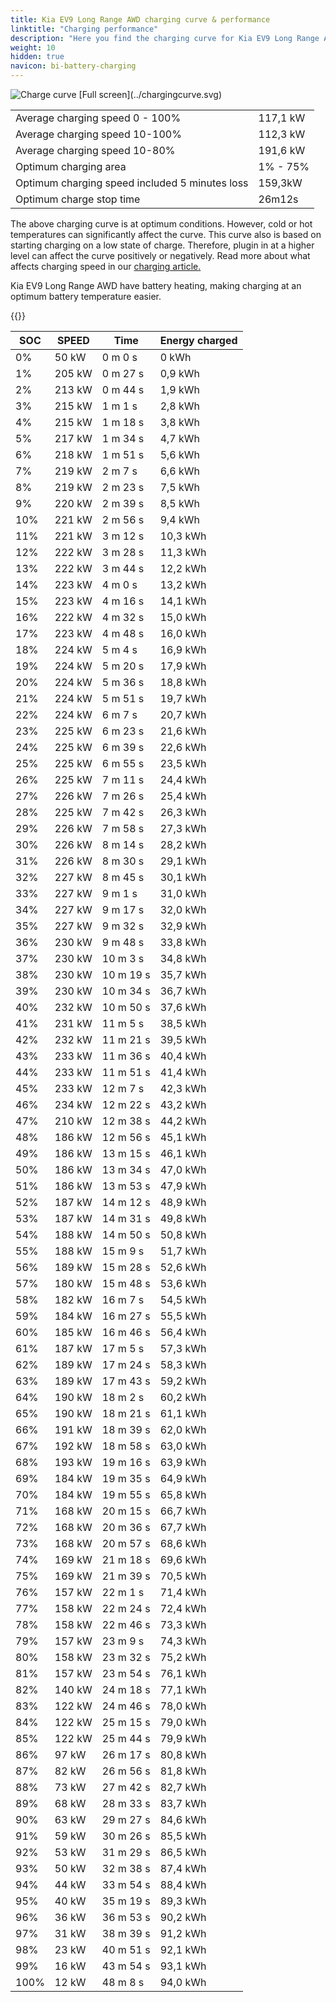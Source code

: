 ```yaml
---
title: Kia EV9 Long Range AWD charging curve & performance
linktitle: "Charging performance"
description: "Here you find the charging curve for Kia EV9 Long Range AWD. "
weight: 10
hidden: true
navicon: bi-battery-charging
---
```

<!-- markdownlint-disable MD033 -->
<img src="../chargingcurve.svg" alt="Charge curve" class="img-fluid">
[Full screen](../chargingcurve.svg)

<table class="table">
<tbody>
<tr>
<td>Average charging speed 0 - 100% </td><td>117,1 kW</td>
</tr>
<tr>
<td>Average charging speed 10-100% </td><td>112,3 kW</td>
</tr>
<tr>
<td>Average charging speed 10-80% </td><td>191,6 kW</td>
</tr>
<tr>
<td>Optimum charging area</td><td>1% - 75%</td>
</tr>
<tr>
</tr>
<td>Optimum charging speed included 5 minutes loss</td><td>159,3kW</td>
<tr>
<td>Optimum charge stop time </td><td>26m12s</td>
</tr>
</tbody>
</table>


The above charging curve is at optimum conditions. However, cold or hot temperatures can significantly affect the curve. This curve also is based on starting charging on a low state of charge. Therefore, plugin in at a higher level can affect the curve positively or negatively. Read more about what affects charging speed in our [charging article.](../../../../../technology/battery/charging/) 


Kia EV9 Long Range AWD have battery heating, making charging at an optimum battery temperature easier. 


{{<evkxdisplayaddarticle />}}
<table class="table">
<thead>
<tr><th>SOC</th><th>SPEED</th><th>Time</th><th>Energy charged</th></tr>
</thead>
<tbody>
<tr>
<td>0%</td><td>50 kW</td><td> 0 m 0 s </td><td>0 kWh </td>
</tr>
<tr>
<td>1%</td><td>205 kW</td><td> 0 m 27 s </td><td>0,9 kWh </td>
</tr>
<tr>
<td>2%</td><td>213 kW</td><td> 0 m 44 s </td><td>1,9 kWh </td>
</tr>
<tr>
<td>3%</td><td>215 kW</td><td> 1 m 1 s </td><td>2,8 kWh </td>
</tr>
<tr>
<td>4%</td><td>215 kW</td><td> 1 m 18 s </td><td>3,8 kWh </td>
</tr>
<tr>
<td>5%</td><td>217 kW</td><td> 1 m 34 s </td><td>4,7 kWh </td>
</tr>
<tr>
<td>6%</td><td>218 kW</td><td> 1 m 51 s </td><td>5,6 kWh </td>
</tr>
<tr>
<td>7%</td><td>219 kW</td><td> 2 m 7 s </td><td>6,6 kWh </td>
</tr>
<tr>
<td>8%</td><td>219 kW</td><td> 2 m 23 s </td><td>7,5 kWh </td>
</tr>
<tr>
<td>9%</td><td>220 kW</td><td> 2 m 39 s </td><td>8,5 kWh </td>
</tr>
<tr>
<td>10%</td><td>221 kW</td><td> 2 m 56 s </td><td>9,4 kWh </td>
</tr>
<tr>
<td>11%</td><td>221 kW</td><td> 3 m 12 s </td><td>10,3 kWh </td>
</tr>
<tr>
<td>12%</td><td>222 kW</td><td> 3 m 28 s </td><td>11,3 kWh </td>
</tr>
<tr>
<td>13%</td><td>222 kW</td><td> 3 m 44 s </td><td>12,2 kWh </td>
</tr>
<tr>
<td>14%</td><td>223 kW</td><td> 4 m 0 s </td><td>13,2 kWh </td>
</tr>
<tr>
<td>15%</td><td>223 kW</td><td> 4 m 16 s </td><td>14,1 kWh </td>
</tr>
<tr>
<td>16%</td><td>222 kW</td><td> 4 m 32 s </td><td>15,0 kWh </td>
</tr>
<tr>
<td>17%</td><td>223 kW</td><td> 4 m 48 s </td><td>16,0 kWh </td>
</tr>
<tr>
<td>18%</td><td>224 kW</td><td> 5 m 4 s </td><td>16,9 kWh </td>
</tr>
<tr>
<td>19%</td><td>224 kW</td><td> 5 m 20 s </td><td>17,9 kWh </td>
</tr>
<tr>
<td>20%</td><td>224 kW</td><td> 5 m 36 s </td><td>18,8 kWh </td>
</tr>
<tr>
<td>21%</td><td>224 kW</td><td> 5 m 51 s </td><td>19,7 kWh </td>
</tr>
<tr>
<td>22%</td><td>224 kW</td><td> 6 m 7 s </td><td>20,7 kWh </td>
</tr>
<tr>
<td>23%</td><td>225 kW</td><td> 6 m 23 s </td><td>21,6 kWh </td>
</tr>
<tr>
<td>24%</td><td>225 kW</td><td> 6 m 39 s </td><td>22,6 kWh </td>
</tr>
<tr>
<td>25%</td><td>225 kW</td><td> 6 m 55 s </td><td>23,5 kWh </td>
</tr>
<tr>
<td>26%</td><td>225 kW</td><td> 7 m 11 s </td><td>24,4 kWh </td>
</tr>
<tr>
<td>27%</td><td>226 kW</td><td> 7 m 26 s </td><td>25,4 kWh </td>
</tr>
<tr>
<td>28%</td><td>225 kW</td><td> 7 m 42 s </td><td>26,3 kWh </td>
</tr>
<tr>
<td>29%</td><td>226 kW</td><td> 7 m 58 s </td><td>27,3 kWh </td>
</tr>
<tr>
<td>30%</td><td>226 kW</td><td> 8 m 14 s </td><td>28,2 kWh </td>
</tr>
<tr>
<td>31%</td><td>226 kW</td><td> 8 m 30 s </td><td>29,1 kWh </td>
</tr>
<tr>
<td>32%</td><td>227 kW</td><td> 8 m 45 s </td><td>30,1 kWh </td>
</tr>
<tr>
<td>33%</td><td>227 kW</td><td> 9 m 1 s </td><td>31,0 kWh </td>
</tr>
<tr>
<td>34%</td><td>227 kW</td><td> 9 m 17 s </td><td>32,0 kWh </td>
</tr>
<tr>
<td>35%</td><td>227 kW</td><td> 9 m 32 s </td><td>32,9 kWh </td>
</tr>
<tr>
<td>36%</td><td>230 kW</td><td> 9 m 48 s </td><td>33,8 kWh </td>
</tr>
<tr>
<td>37%</td><td>230 kW</td><td> 10 m 3 s </td><td>34,8 kWh </td>
</tr>
<tr>
<td>38%</td><td>230 kW</td><td> 10 m 19 s </td><td>35,7 kWh </td>
</tr>
<tr>
<td>39%</td><td>230 kW</td><td> 10 m 34 s </td><td>36,7 kWh </td>
</tr>
<tr>
<td>40%</td><td>232 kW</td><td> 10 m 50 s </td><td>37,6 kWh </td>
</tr>
<tr>
<td>41%</td><td>231 kW</td><td> 11 m 5 s </td><td>38,5 kWh </td>
</tr>
<tr>
<td>42%</td><td>232 kW</td><td> 11 m 21 s </td><td>39,5 kWh </td>
</tr>
<tr>
<td>43%</td><td>233 kW</td><td> 11 m 36 s </td><td>40,4 kWh </td>
</tr>
<tr>
<td>44%</td><td>233 kW</td><td> 11 m 51 s </td><td>41,4 kWh </td>
</tr>
<tr>
<td>45%</td><td>233 kW</td><td> 12 m 7 s </td><td>42,3 kWh </td>
</tr>
<tr>
<td>46%</td><td>234 kW</td><td> 12 m 22 s </td><td>43,2 kWh </td>
</tr>
<tr>
<td>47%</td><td>210 kW</td><td> 12 m 38 s </td><td>44,2 kWh </td>
</tr>
<tr>
<td>48%</td><td>186 kW</td><td> 12 m 56 s </td><td>45,1 kWh </td>
</tr>
<tr>
<td>49%</td><td>186 kW</td><td> 13 m 15 s </td><td>46,1 kWh </td>
</tr>
<tr>
<td>50%</td><td>186 kW</td><td> 13 m 34 s </td><td>47,0 kWh </td>
</tr>
<tr>
<td>51%</td><td>186 kW</td><td> 13 m 53 s </td><td>47,9 kWh </td>
</tr>
<tr>
<td>52%</td><td>187 kW</td><td> 14 m 12 s </td><td>48,9 kWh </td>
</tr>
<tr>
<td>53%</td><td>187 kW</td><td> 14 m 31 s </td><td>49,8 kWh </td>
</tr>
<tr>
<td>54%</td><td>188 kW</td><td> 14 m 50 s </td><td>50,8 kWh </td>
</tr>
<tr>
<td>55%</td><td>188 kW</td><td> 15 m 9 s </td><td>51,7 kWh </td>
</tr>
<tr>
<td>56%</td><td>189 kW</td><td> 15 m 28 s </td><td>52,6 kWh </td>
</tr>
<tr>
<td>57%</td><td>180 kW</td><td> 15 m 48 s </td><td>53,6 kWh </td>
</tr>
<tr>
<td>58%</td><td>182 kW</td><td> 16 m 7 s </td><td>54,5 kWh </td>
</tr>
<tr>
<td>59%</td><td>184 kW</td><td> 16 m 27 s </td><td>55,5 kWh </td>
</tr>
<tr>
<td>60%</td><td>185 kW</td><td> 16 m 46 s </td><td>56,4 kWh </td>
</tr>
<tr>
<td>61%</td><td>187 kW</td><td> 17 m 5 s </td><td>57,3 kWh </td>
</tr>
<tr>
<td>62%</td><td>189 kW</td><td> 17 m 24 s </td><td>58,3 kWh </td>
</tr>
<tr>
<td>63%</td><td>189 kW</td><td> 17 m 43 s </td><td>59,2 kWh </td>
</tr>
<tr>
<td>64%</td><td>190 kW</td><td> 18 m 2 s </td><td>60,2 kWh </td>
</tr>
<tr>
<td>65%</td><td>190 kW</td><td> 18 m 21 s </td><td>61,1 kWh </td>
</tr>
<tr>
<td>66%</td><td>191 kW</td><td> 18 m 39 s </td><td>62,0 kWh </td>
</tr>
<tr>
<td>67%</td><td>192 kW</td><td> 18 m 58 s </td><td>63,0 kWh </td>
</tr>
<tr>
<td>68%</td><td>193 kW</td><td> 19 m 16 s </td><td>63,9 kWh </td>
</tr>
<tr>
<td>69%</td><td>184 kW</td><td> 19 m 35 s </td><td>64,9 kWh </td>
</tr>
<tr>
<td>70%</td><td>184 kW</td><td> 19 m 55 s </td><td>65,8 kWh </td>
</tr>
<tr>
<td>71%</td><td>168 kW</td><td> 20 m 15 s </td><td>66,7 kWh </td>
</tr>
<tr>
<td>72%</td><td>168 kW</td><td> 20 m 36 s </td><td>67,7 kWh </td>
</tr>
<tr>
<td>73%</td><td>168 kW</td><td> 20 m 57 s </td><td>68,6 kWh </td>
</tr>
<tr>
<td>74%</td><td>169 kW</td><td> 21 m 18 s </td><td>69,6 kWh </td>
</tr>
<tr>
<td>75%</td><td>169 kW</td><td> 21 m 39 s </td><td>70,5 kWh </td>
</tr>
<tr>
<td>76%</td><td>157 kW</td><td> 22 m 1 s </td><td>71,4 kWh </td>
</tr>
<tr>
<td>77%</td><td>158 kW</td><td> 22 m 24 s </td><td>72,4 kWh </td>
</tr>
<tr>
<td>78%</td><td>158 kW</td><td> 22 m 46 s </td><td>73,3 kWh </td>
</tr>
<tr>
<td>79%</td><td>157 kW</td><td> 23 m 9 s </td><td>74,3 kWh </td>
</tr>
<tr>
<td>80%</td><td>158 kW</td><td> 23 m 32 s </td><td>75,2 kWh </td>
</tr>
<tr>
<td>81%</td><td>157 kW</td><td> 23 m 54 s </td><td>76,1 kWh </td>
</tr>
<tr>
<td>82%</td><td>140 kW</td><td> 24 m 18 s </td><td>77,1 kWh </td>
</tr>
<tr>
<td>83%</td><td>122 kW</td><td> 24 m 46 s </td><td>78,0 kWh </td>
</tr>
<tr>
<td>84%</td><td>122 kW</td><td> 25 m 15 s </td><td>79,0 kWh </td>
</tr>
<tr>
<td>85%</td><td>122 kW</td><td> 25 m 44 s </td><td>79,9 kWh </td>
</tr>
<tr>
<td>86%</td><td>97 kW</td><td> 26 m 17 s </td><td>80,8 kWh </td>
</tr>
<tr>
<td>87%</td><td>82 kW</td><td> 26 m 56 s </td><td>81,8 kWh </td>
</tr>
<tr>
<td>88%</td><td>73 kW</td><td> 27 m 42 s </td><td>82,7 kWh </td>
</tr>
<tr>
<td>89%</td><td>68 kW</td><td> 28 m 33 s </td><td>83,7 kWh </td>
</tr>
<tr>
<td>90%</td><td>63 kW</td><td> 29 m 27 s </td><td>84,6 kWh </td>
</tr>
<tr>
<td>91%</td><td>59 kW</td><td> 30 m 26 s </td><td>85,5 kWh </td>
</tr>
<tr>
<td>92%</td><td>53 kW</td><td> 31 m 29 s </td><td>86,5 kWh </td>
</tr>
<tr>
<td>93%</td><td>50 kW</td><td> 32 m 38 s </td><td>87,4 kWh </td>
</tr>
<tr>
<td>94%</td><td>44 kW</td><td> 33 m 54 s </td><td>88,4 kWh </td>
</tr>
<tr>
<td>95%</td><td>40 kW</td><td> 35 m 19 s </td><td>89,3 kWh </td>
</tr>
<tr>
<td>96%</td><td>36 kW</td><td> 36 m 53 s </td><td>90,2 kWh </td>
</tr>
<tr>
<td>97%</td><td>31 kW</td><td> 38 m 39 s </td><td>91,2 kWh </td>
</tr>
<tr>
<td>98%</td><td>23 kW</td><td> 40 m 51 s </td><td>92,1 kWh </td>
</tr>
<tr>
<td>99%</td><td>16 kW</td><td> 43 m 54 s </td><td>93,1 kWh </td>
</tr>
<tr>
<td>100%</td><td>12 kW</td><td> 48 m 8 s </td><td>94,0 kWh </td>
</tr>
</tbody>
</table>
